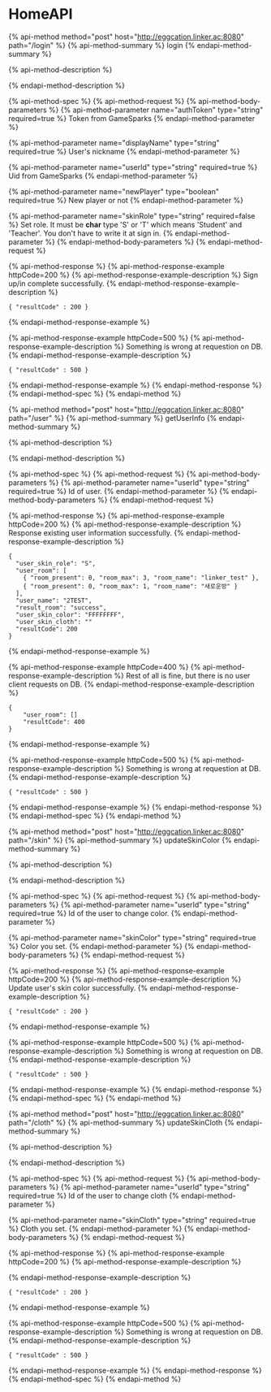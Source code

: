 # HomeAPI

{% api-method method="post" host="http://eggcation.linker.ac:8080" path="/login" %}
{% api-method-summary %}
login
{% endapi-method-summary %}

{% api-method-description %}

{% endapi-method-description %}

{% api-method-spec %}
{% api-method-request %}
{% api-method-body-parameters %}
{% api-method-parameter name="authToken" type="string" required=true %}
Token from GameSparks
{% endapi-method-parameter %}

{% api-method-parameter name="displayName" type="string" required=true %}
User's nickname
{% endapi-method-parameter %}

{% api-method-parameter name="userId" type="string" required=true %}
Uid from GameSparks
{% endapi-method-parameter %}

{% api-method-parameter name="newPlayer" type="boolean" required=true %}
New player or not
{% endapi-method-parameter %}

{% api-method-parameter name="skinRole" type="string" required=false %}
Set role. It must be **char** type 'S' or 'T' which means 'Student' and 'Teacher'. You don't have to write it at sign in.
{% endapi-method-parameter %}
{% endapi-method-body-parameters %}
{% endapi-method-request %}

{% api-method-response %}
{% api-method-response-example httpCode=200 %}
{% api-method-response-example-description %}
Sign up/in complete successfully.
{% endapi-method-response-example-description %}

```text
{ "resultCode" : 200 }
```

{% endapi-method-response-example %}

{% api-method-response-example httpCode=500 %}
{% api-method-response-example-description %}
Something is wrong at requestion on DB.
{% endapi-method-response-example-description %}

```
{ "resultCode" : 500 }
```

{% endapi-method-response-example %}
{% endapi-method-response %}
{% endapi-method-spec %}
{% endapi-method %}

{% api-method method="post" host="http://eggcation.linker.ac:8080" path="/user" %}
{% api-method-summary %}
getUserInfo
{% endapi-method-summary %}

{% api-method-description %}

{% endapi-method-description %}

{% api-method-spec %}
{% api-method-request %}
{% api-method-body-parameters %}
{% api-method-parameter name="userId" type="string" required=true %}
Id of user.
{% endapi-method-parameter %}
{% endapi-method-body-parameters %}
{% endapi-method-request %}

{% api-method-response %}
{% api-method-response-example httpCode=200 %}
{% api-method-response-example-description %}
Response existing user information successfully.
{% endapi-method-response-example-description %}

```text
{
  "user_skin_role": "S",
  "user_room": [
    { "room_present": 0, "room_max": 3, "room_name": "linker_test" },
    { "room_present": 0, "room_max": 1, "room_name": "새로운방" }
  ],
  "user_name": "2TEST",
  "result_room": "success",
  "user_skin_color": "FFFFFFFF",
  "user_skin_cloth": ""
  "resultCode": 200
}
```

{% endapi-method-response-example %}

{% api-method-response-example httpCode=400 %}
{% api-method-response-example-description %}
Rest of all is fine, but there is no user client requests on DB.
{% endapi-method-response-example-description %}

```
{
    "user_room": []
    "resultCode": 400
}
```

{% endapi-method-response-example %}

{% api-method-response-example httpCode=500 %}
{% api-method-response-example-description %}
Something is wrong at requestion at DB.
{% endapi-method-response-example-description %}

```
{ "resultCode" : 500 }
```

{% endapi-method-response-example %}
{% endapi-method-response %}
{% endapi-method-spec %}
{% endapi-method %}

{% api-method method="post" host="http://eggcation.linker.ac:8080" path="/skin" %}
{% api-method-summary %}
updateSkinColor
{% endapi-method-summary %}

{% api-method-description %}

{% endapi-method-description %}

{% api-method-spec %}
{% api-method-request %}
{% api-method-body-parameters %}
{% api-method-parameter name="userId" type="string" required=true %}
Id of the user to change color.
{% endapi-method-parameter %}

{% api-method-parameter name="skinColor" type="string" required=true %}
Color you set.
{% endapi-method-parameter %}
{% endapi-method-body-parameters %}
{% endapi-method-request %}

{% api-method-response %}
{% api-method-response-example httpCode=200 %}
{% api-method-response-example-description %}
Update user's skin color successfully.
{% endapi-method-response-example-description %}

```text
{ "resultCode" : 200 }
```

{% endapi-method-response-example %}

{% api-method-response-example httpCode=500 %}
{% api-method-response-example-description %}
Something is wrong at requestion on DB.
{% endapi-method-response-example-description %}

```
{ "resultCode" : 500 }
```

{% endapi-method-response-example %}
{% endapi-method-response %}
{% endapi-method-spec %}
{% endapi-method %}

{% api-method method="post" host="http://eggcation.linker.ac:8080" path="/cloth" %}
{% api-method-summary %}
updateSkinCloth
{% endapi-method-summary %}

{% api-method-description %}

{% endapi-method-description %}

{% api-method-spec %}
{% api-method-request %}
{% api-method-body-parameters %}
{% api-method-parameter name="userId" type="string" required=true %}
Id of the user to change cloth
{% endapi-method-parameter %}

{% api-method-parameter name="skinCloth" type="string" required=true %}
Cloth you set.
{% endapi-method-parameter %}
{% endapi-method-body-parameters %}
{% endapi-method-request %}

{% api-method-response %}
{% api-method-response-example httpCode=200 %}
{% api-method-response-example-description %}

{% endapi-method-response-example-description %}

```
{ "resultCode" : 200 }
```

{% endapi-method-response-example %}

{% api-method-response-example httpCode=500 %}
{% api-method-response-example-description %}
Something is wrong at requestion on DB.
{% endapi-method-response-example-description %}

```
{ "resultCode" : 500 }
```

{% endapi-method-response-example %}
{% endapi-method-response %}
{% endapi-method-spec %}
{% endapi-method %}

